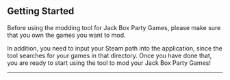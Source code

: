 ##  Getting Started
Before using the modding tool for Jack Box Party Games, please make sure that you own the games you want to mod.

In addition, you need to input your Steam path into the application, since the tool searches for your games in that directory. Once you have done that, you are ready to start using the tool to mod your Jack Box Party Games!

---
